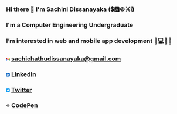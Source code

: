 ###  Hi there 👋 I'm Sachini Dissanayaka (💲🅰©♓❕)
###  I'm a Computer Engineering Undergraduate
###  I’m interested in web and mobile app development 📱💻👩‍💻
### <img src="/img/gmail.png" width=2% height=2%> sachichathudissanayaka@gmail.com 
### <img src="/img/linkedin-app.png" width=2% height=2%> [LinkedIn](https://www.linkedin.com/in/sachini-dissanayaka-373402197/)
### <img src="/img/twitter-app.png" width=2% height=2%> [Twitter](https://twitter.com/Iam_S4ch1)
### <img src="/img/codepen.png" width=2% height=2%> [CodePen](https://codepen.io/S4ch1)

<!--
**ChathurikaDissanayaka/ChathurikaDissanayaka** is a ✨ _special_ ✨ repository because its `README.md` (this file) appears on your GitHub profile.

Here are some ideas to get you started:

- 🔭 I’m currently working on ...
- 🌱 I’m currently learning ...
- 👯 I’m looking to collaborate on ...
- 🤔 I’m looking for help with ...
- 💬 Ask me about ...
- 📫 How to reach me: ...
- 😄 Pronouns: ...
- ⚡ Fun fact: ...
-->

